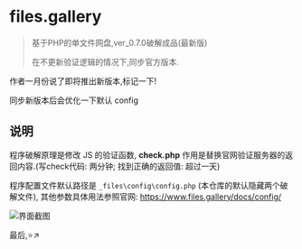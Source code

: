 # files.gallery

> 基于PHP的单文件网盘,ver_0.7.0破解成品(最新版)
>
> 在不更新验证逻辑的情况下,同步官方版本.

作者一月份说了即将推出新版本,标记一下!

同步新版本后会优化一下默认 config

## 说明

程序破解原理是修改 JS 的验证函数, **check.php** 作用是替换官网验证服务器的返回内容.(写check代码: 两分钟; 找到正确的返回值: 超过一天)

程序配置文件默认路径是 `_files\config\config.php` (本仓库的默认隐藏两个破解文件), 其他参数具体用法参照官网: https://www.files.gallery/docs/config/

![界面截图](https://user-images.githubusercontent.com/80263760/201483231-205936be-ae52-41f0-8d97-c1edaa131cde.png)

最后,⭐↗️
